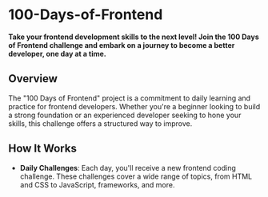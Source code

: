 # 100-Days-of-Frontend

**Take your frontend development skills to the next level! Join the 100 Days of Frontend challenge and embark on a journey to become a better developer, one day at a time.**

## Overview

The "100 Days of Frontend" project is a commitment to daily learning and practice for frontend developers. Whether you're a beginner looking to build a strong foundation or an experienced developer seeking to hone your skills, this challenge offers a structured way to improve.


## How It Works

- **Daily Challenges**: Each day, you'll receive a new frontend coding challenge. These challenges cover a wide range of topics, from HTML and CSS to JavaScript, frameworks, and more.